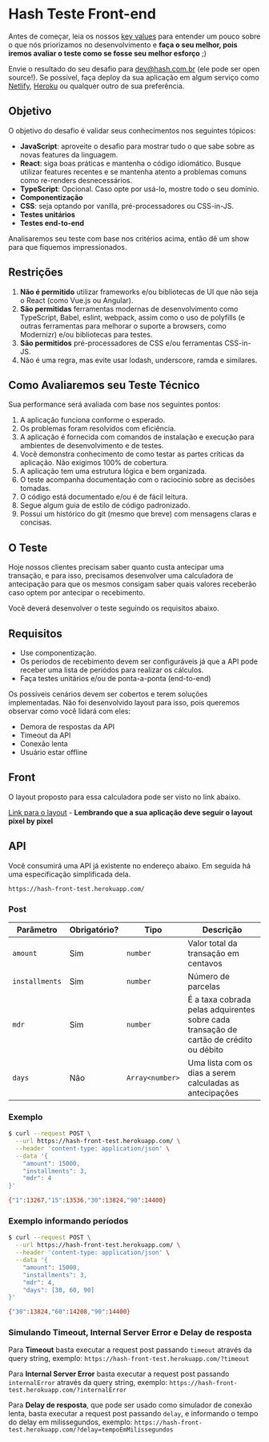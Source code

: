 # Hash Teste Front-end

Antes de começar, leia os nossos [key values](https://www.keyvalues.com/hash) para entender um pouco sobre o que nós priorizamos no desenvolvimento e **faça o seu melhor, pois iremos avaliar o teste como se fosse seu melhor esforço** ;)

Envie o resultado do seu desafio para dev@hash.com.br (ele pode ser open source!).
Se possível, faça deploy da sua aplicação em algum serviço como [Netlify](https://www.netlify.com/), [Heroku](https://heroku.com/) ou qualquer outro de sua preferência.

## Objetivo

O objetivo do desafio é validar seus conhecimentos nos seguintes tópicos:

- **JavaScript**: aproveite o desafio para mostrar tudo o que sabe sobre as novas features da linguagem.
- **React**: siga boas práticas e mantenha o código idiomático. Busque utilizar features recentes e se mantenha atento a problemas comuns como re-renders desnecessários.
- **TypeScript**: Opcional. Caso opte por usá-lo, mostre todo o seu domínio.
- **Componentização**
- **CSS**: seja optando por vanilla, pré-processadores ou CSS-in-JS.
- **Testes unitários**
- **Testes end-to-end**

Analisaremos seu teste com base nos critérios acima, então dê um show para que fiquemos impressionados.

## Restrições

1.  **Não é permitido** utilizar frameworks e/ou bibliotecas de UI que não seja o React (como Vue.js ou Angular).
2.  **São permitidas** ferramentas modernas de desenvolvimento como TypeScript, Babel, eslint, webpack, assim como o uso de polyfills (e outras ferramentas para melhorar o suporte a browsers, como Modernizr) e/ou bibliotecas para testes.
3.  **São permitidos** pré-processadores de CSS e/ou ferramentas CSS-in-JS.
4.  Não é uma regra, mas evite usar lodash, underscore, ramda e similares.

## Como Avaliaremos seu Teste Técnico

Sua performance será avaliada com base nos seguintes pontos:

1. A aplicação funciona conforme o esperado.
2. Os problemas foram resolvidos com eficiência.
3. A aplicação é fornecida com comandos de instalação e execução para ambientes de desenvolvimento e de testes.
4. Você demonstra conhecimento de como testar as partes críticas da aplicação. Não exigimos 100% de cobertura.
5. A aplicação tem uma estrutura lógica e bem organizada.
6. O teste acompanha documentação com o raciocínio sobre as decisões tomadas.
7. O código está documentado e/ou é de fácil leitura.
8. Segue algum guia de estilo de código padronizado.
9. Possui um histórico do git (mesmo que breve) com mensagens claras e concisas.

## O Teste

Hoje nossos clientes precisam saber quanto custa antecipar uma transação, e para isso, precisamos desenvolver uma calculadora de antecipação para que os mesmos consigam saber quais valores receberão caso optem por antecipar o recebimento.

Você deverá desenvolver o teste seguindo os requisitos abaixo.

## Requisitos

- Use componentização.
- Os períodos de recebimento devem ser configuráveis já que a API pode receber uma lista de periódos para realizar os cálculos.
- Faça testes unitários e/ou de ponta-a-ponta (end-to-end)

Os possíveis cenários devem ser cobertos e terem soluções implementadas. Não foi desenvolvido layout para isso, pois queremos observar como você lidará com eles:

- Demora de respostas da API
- Timeout da API
- Conexão lenta
- Usuário estar offline

## Front
O layout proposto para essa calculadora pode ser visto no link abaixo.

[Link para o layout](https://www.figma.com/file/ipV80xJ29T7rdz0Aoo7xWv/Antecipation?node-id=0%3A1) - **Lembrando que a sua aplicação deve seguir o layout pixel by pixel**

## API

Você consumirá uma API já existente no endereço abaixo. Em seguida há uma especificação simplificada dela.

`https://hash-front-test.herokuapp.com/`

### Post

| Parâmetro    | Obrigatório? | Tipo          | Descrição                                                                              |
|--------------|----------|---------------|----------------------------------------------------------------------------------------|
| `amount`       | Sim      | `number`        | Valor total da transação em centavos                                                   |
| `installments` | Sim      | `number`        | Número de parcelas                                                                     |
| `mdr`          | Sim      | `number`        | É a taxa cobrada pelas adquirentes sobre cada transação de cartão de crédito ou débito |
| `days`         | Não      | `Array<number>` | Uma lista com os dias a serem calculadas as antecipações                               |

### Exemplo

```bash
$ curl --request POST \
  --url https://hash-front-test.herokuapp.com/ \
  --header 'content-type: application/json' \
  --data '{
	"amount": 15000,
	"installments": 3,
	"mdr": 4
}'

{"1":13267,"15":13536,"30":13824,"90":14400}
```

### Exemplo informando períodos

```bash
$ curl --request POST \
  --url https://hash-front-test.herokuapp.com/ \
  --header 'content-type: application/json' \
  --data '{
	"amount": 15000,
	"installments": 3,
	"mdr": 4,
	"days": [30, 60, 90]
}'

{"30":13824,"60":14208,"90":14400}
```

### Simulando Timeout, Internal Server Error e Delay de resposta

Para **Timeout** basta executar a request post passando `timeout` através da query string, exemplo:
`https://hash-front-test.herokuapp.com/?timeout`

Para **Internal Server Error** basta executar a request post passando `internalError` através da query string, exemplo:
`https://hash-front-test.herokuapp.com/?internalError`

Para **Delay de resposta**, que pode ser usado como simulador de conexão lenta, basta executar a request post passando `delay`, e informando o tempo do delay em milissegundos, exemplo:
`https://hash-front-test.herokuapp.com/?delay=tempoEmMilissegundos`
